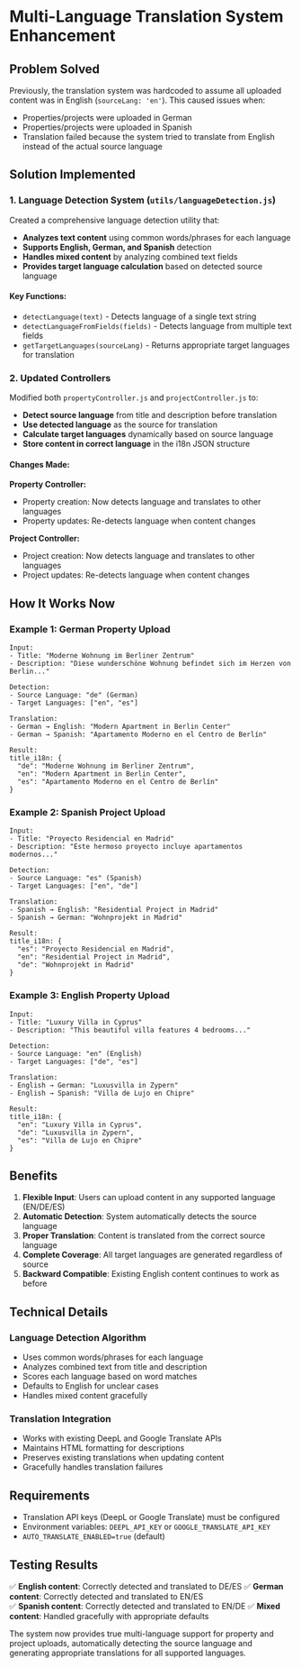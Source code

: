 # Multi-Language Translation System Enhancement

## Problem Solved
Previously, the translation system was hardcoded to assume all uploaded content was in English (`sourceLang: 'en'`). This caused issues when:
- Properties/projects were uploaded in German
- Properties/projects were uploaded in Spanish
- Translation failed because the system tried to translate from English instead of the actual source language

## Solution Implemented

### 1. Language Detection System (`utils/languageDetection.js`)
Created a comprehensive language detection utility that:
- **Analyzes text content** using common words/phrases for each language
- **Supports English, German, and Spanish** detection
- **Handles mixed content** by analyzing combined text fields
- **Provides target language calculation** based on detected source language

#### Key Functions:
- `detectLanguage(text)` - Detects language of a single text string
- `detectLanguageFromFields(fields)` - Detects language from multiple text fields
- `getTargetLanguages(sourceLang)` - Returns appropriate target languages for translation

### 2. Updated Controllers
Modified both `propertyController.js` and `projectController.js` to:
- **Detect source language** from title and description before translation
- **Use detected language** as the source for translation
- **Calculate target languages** dynamically based on source language
- **Store content in correct language** in the i18n JSON structure

#### Changes Made:
**Property Controller:**
- Property creation: Now detects language and translates to other languages
- Property updates: Re-detects language when content changes

**Project Controller:**
- Project creation: Now detects language and translates to other languages  
- Project updates: Re-detects language when content changes

## How It Works Now

### Example 1: German Property Upload
```
Input:
- Title: "Moderne Wohnung im Berliner Zentrum"
- Description: "Diese wunderschöne Wohnung befindet sich im Herzen von Berlin..."

Detection:
- Source Language: "de" (German)
- Target Languages: ["en", "es"]

Translation:
- German → English: "Modern Apartment in Berlin Center"
- German → Spanish: "Apartamento Moderno en el Centro de Berlín"

Result:
title_i18n: {
  "de": "Moderne Wohnung im Berliner Zentrum",
  "en": "Modern Apartment in Berlin Center", 
  "es": "Apartamento Moderno en el Centro de Berlín"
}
```

### Example 2: Spanish Project Upload
```
Input:
- Title: "Proyecto Residencial en Madrid"
- Description: "Este hermoso proyecto incluye apartamentos modernos..."

Detection:
- Source Language: "es" (Spanish)
- Target Languages: ["en", "de"]

Translation:
- Spanish → English: "Residential Project in Madrid"
- Spanish → German: "Wohnprojekt in Madrid"

Result:
title_i18n: {
  "es": "Proyecto Residencial en Madrid",
  "en": "Residential Project in Madrid",
  "de": "Wohnprojekt in Madrid"
}
```

### Example 3: English Property Upload
```
Input:
- Title: "Luxury Villa in Cyprus"
- Description: "This beautiful villa features 4 bedrooms..."

Detection:
- Source Language: "en" (English)
- Target Languages: ["de", "es"]

Translation:
- English → German: "Luxusvilla in Zypern"
- English → Spanish: "Villa de Lujo en Chipre"

Result:
title_i18n: {
  "en": "Luxury Villa in Cyprus",
  "de": "Luxusvilla in Zypern", 
  "es": "Villa de Lujo en Chipre"
}
```

## Benefits

1. **Flexible Input**: Users can upload content in any supported language (EN/DE/ES)
2. **Automatic Detection**: System automatically detects the source language
3. **Proper Translation**: Content is translated from the correct source language
4. **Complete Coverage**: All target languages are generated regardless of source
5. **Backward Compatible**: Existing English content continues to work as before

## Technical Details

### Language Detection Algorithm
- Uses common words/phrases for each language
- Analyzes combined text from title and description
- Scores each language based on word matches
- Defaults to English for unclear cases
- Handles mixed content gracefully

### Translation Integration
- Works with existing DeepL and Google Translate APIs
- Maintains HTML formatting for descriptions
- Preserves existing translations when updating content
- Gracefully handles translation failures

## Requirements
- Translation API keys (DeepL or Google Translate) must be configured
- Environment variables: `DEEPL_API_KEY` or `GOOGLE_TRANSLATE_API_KEY`
- `AUTO_TRANSLATE_ENABLED=true` (default)

## Testing Results
✅ **English content**: Correctly detected and translated to DE/ES
✅ **German content**: Correctly detected and translated to EN/ES  
✅ **Spanish content**: Correctly detected and translated to EN/DE
✅ **Mixed content**: Handled gracefully with appropriate defaults

The system now provides true multi-language support for property and project uploads, automatically detecting the source language and generating appropriate translations for all supported languages.
